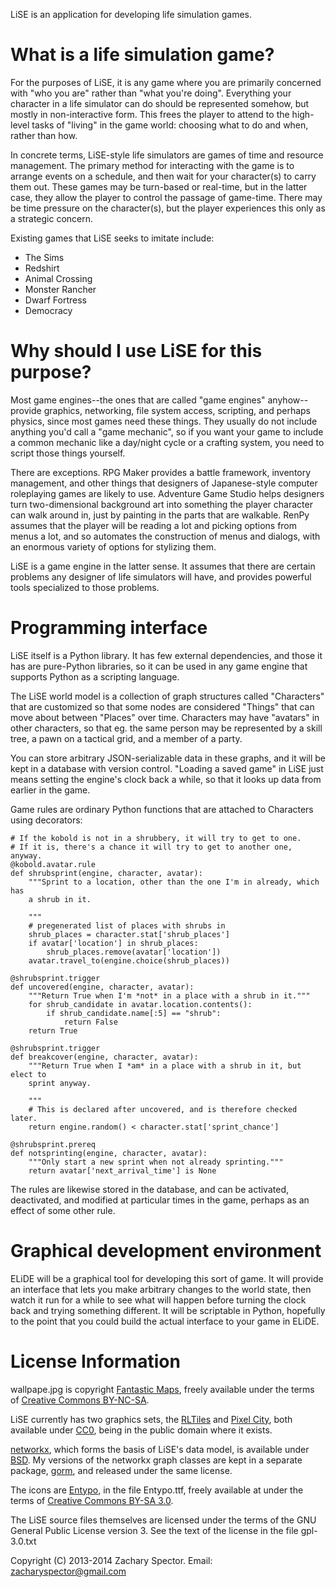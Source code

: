 LiSE is an application for developing life simulation games.

# What is a life simulation game?

For the purposes of LiSE, it is any game where you are primarily
concerned with "who you are" rather than "what you're
doing". Everything your character in a life simulator can do should be
represented somehow, but mostly in non-interactive form. This frees
the player to attend to the high-level tasks of "living" in the game
world: choosing what to do and when, rather than how.

In concrete terms, LiSE-style life simulators are games of time and
resource management. The primary method for interacting with the game
is to arrange events on a schedule, and then wait for your
character(s) to carry them out. These games may be turn-based or
real-time, but in the latter case, they allow the player to control
the passage of game-time. There may be time pressure on the character(s),
but the player experiences this only as a strategic concern.

Existing games that LiSE seeks to imitate include:

* The Sims
* Redshirt
* Animal Crossing
* Monster Rancher
* Dwarf Fortress
* Democracy

# Why should I use LiSE for this purpose?

Most game engines--the ones that are called "game engines"
anyhow--provide graphics, networking, file system access, scripting,
and perhaps physics, since most games need these things. They usually
do not include anything you'd call a "game mechanic", so if you want
your game to include a common mechanic like a day/night cycle or a
crafting system, you need to script those things yourself.

There are exceptions. RPG Maker provides a battle framework, inventory
management, and other things that designers of Japanese-style computer
roleplaying games are likely to use. Adventure Game Studio helps
designers turn two-dimensional background art into something the
player character can walk around in, just by painting in the parts
that are walkable. RenPy assumes that the player will be reading a lot
and picking options from menus a lot, and so automates the
construction of menus and dialogs, with an enormous variety of
options for stylizing them.

LiSE is a game engine in the latter sense. It assumes that there are
certain problems any designer of life simulators will have, and
provides powerful tools specialized to those problems.

# Programming interface

LiSE itself is a Python library. It has few external dependencies, and
those it has are pure-Python libraries, so it can be used in any game
engine that supports Python as a scripting language.

The LiSE world model is a collection of graph structures called
"Characters" that are customized so that some nodes are considered
"Things" that can move about between "Places" over time. Characters
may have "avatars" in other characters, so that eg. the same person may be
represented by a skill tree, a pawn on a tactical grid, and a member
of a party.

You can store arbitrary JSON-serializable data in these
graphs, and it will be kept in a database with version
control. "Loading a saved game" in LiSE just means setting the
engine's clock back a while, so that it looks up data from earlier in
the game.

Game rules are ordinary Python functions that are attached to
Characters using decorators:

```
# If the kobold is not in a shrubbery, it will try to get to one.
# If it is, there's a chance it will try to get to another one, anyway.
@kobold.avatar.rule
def shrubsprint(engine, character, avatar):
    """Sprint to a location, other than the one I'm in already, which has
    a shrub in it.

    """
    # pregenerated list of places with shrubs in
    shrub_places = character.stat['shrub_places']
    if avatar['location'] in shrub_places:
        shrub_places.remove(avatar['location'])
    avatar.travel_to(engine.choice(shrub_places))

@shrubsprint.trigger
def uncovered(engine, character, avatar):
    """Return True when I'm *not* in a place with a shrub in it."""
    for shrub_candidate in avatar.location.contents():
        if shrub_candidate.name[:5] == "shrub":
            return False
    return True

@shrubsprint.trigger
def breakcover(engine, character, avatar):
    """Return True when I *am* in a place with a shrub in it, but elect to
    sprint anyway.

    """
    # This is declared after uncovered, and is therefore checked later.
    return engine.random() < character.stat['sprint_chance']

@shrubsprint.prereq
def notsprinting(engine, character, avatar):
    """Only start a new sprint when not already sprinting."""
    return avatar['next_arrival_time'] is None
```

The rules are likewise stored in the database, and can be activated,
deactivated, and modified at particular times in the game, perhaps as
an effect of some other rule.

# Graphical development environment

ELiDE will be a graphical tool for developing this sort of game. It
will provide an interface that lets you make arbitrary changes to the
world state, then watch it run for a while to see what will happen
before turning the clock back and trying something different. It will
be scriptable in Python, hopefully to the point that you could build
the actual interface to your game in ELiDE.

# License Information
wallpape.jpg is copyright [Fantastic Maps](http://www.fantasticmaps.com/free-stuff/), freely available under the terms of [Creative Commons BY-NC-SA](https://creativecommons.org/licenses/by-nc-sa/3.0/).

LiSE currently has two graphics sets, the [RLTiles](http://rltiles.sourceforge.net/) and [Pixel City](http://opengameart.org/content/pixel-city), both available under [CC0](http://creativecommons.org/publicdomain/zero/1.0/), being in the public domain where it exists.

[networkx](http://networkx.github.io/), which forms the basis of LiSE's data model, is available under [BSD](http://networkx.github.io/documentation/latest/reference/legal.html). My versions of the networkx graph classes are kept in a separate package, [gorm](https://github.com/LogicalDash/gorm), and released under the same license.

The icons are [Entypo](http://entypo.com/), in the file Entypo.ttf, freely available at under the terms of [Creative Commons BY-SA 3.0](http://creativecommons.org/licenses/by-sa/3.0/).

The LiSE source files themselves are licensed under the terms of the GNU General Public License version 3. See the text of the license in the file gpl-3.0.txt

Copyright (C) 2013-2014 Zachary Spector. Email: zacharyspector@gmail.com
